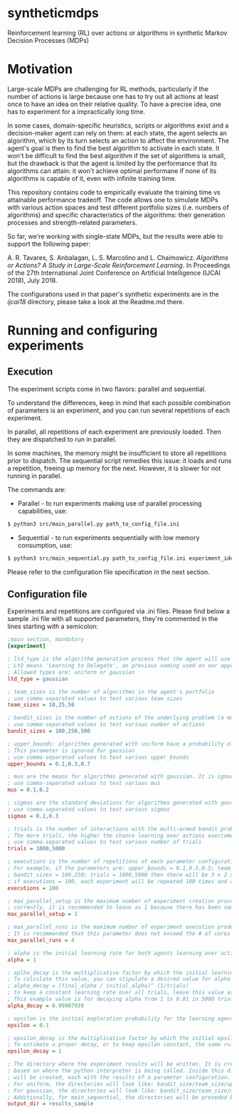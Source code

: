 # syntheticmdps
Reinforcement learning (RL) over actions or algorithms in synthetic Markov Decision Processes (MDPs)

# Motivation

Large-scale MDPs are challenging for RL methods, particularly if the number of actions is large because one has to try out all actions at least once to have an idea on their relative quality. To have a precise idea, one has to experiment for a impractically long time.

In some cases, domain-specific heuristics, scripts or algorithms exist and a decision-maker agent can rely on them: at each state, the agent selects an algorithm, which by its turn selects an action to affect the environment. 
The agent's goal is then to find the best algorithm to activate in each state.
It won't be difficult to find the best algorithm if the set of algorithms is small, but the drawback is that the agent is limited by the performance that its algorithms can attain: it won't achieve optimal performane if none of its algorithms is capable of it, even with infinite training time. 

This repository contains code to empirically evaluate the training time vs attainable performance tradeoff. The code allows one to simulate MDPs with various action spaces and test different portfolio sizes (i.e. numbers of algorithms) and specific characteristics of the algorithms: their generation processes and strength-related parameters.

So far, we're working with single-state MDPs, but the results were able to support the following paper: 

A. R. Tavares, S. Anbalagan, L. S. Marcolino and L. Chaimowicz. _Algorithms or Actions? A Study in Large-Scale Reinforcement Learning_. In Proceedings of the 27th International Joint Conference on Artificial Intelligence (IJCAI 2018), July 2018.

The configurations used in that paper's synthetic experiments are in the *ijcai18* directory, please take a look at the Readme.md there.

# Running and configuring experiments

## Execution
The experiment scripts come in two flavors: parallel and sequential. 

To understand the differences, keep in mind that each possible combination of parameters is an experiment, and you can run several repetitions of each experiment.
 
In parallel, all repetitions of each experiment are previously loaded. Then they are dispatched to run in parallel.

In some machines, the memory might be insufficient to store all repetitions prior to dispatch. The sequential script remedies this issue: it loads and runs a repetition, freeing up memory for the next. However, it is slower for not running in parallel.

The commands are:

- Parallel - to run experiments making use of parallel processing capabilities, use:
```bash
$ python3 src/main_parallel.py path_to_config_file.ini
```

- Sequential - to run experiments sequentially with low memory consumption, use:
```bash
$ python3 src/main_sequential.py path_to_config_file.ini experiment_identifier
```

Please refer to the configuration file specification in the next section.

## Configuration file

Experiments and repetitions are configured via .ini files. Please find below a sample .ini file with all supported parameters, they're commented in the lines starting with a semicolon:

```ini
;main section, mandatory
[experiment] 

; ltd_type is the algorithm generation process that the agent will use
; LtD means 'Learning to Delegate', an previous naming used on our approach
; Allowed types are: uniform or gaussian
ltd_type = gaussian

; team_sizes is the number of algorithms in the agent's portfolio
; use comma-separated values to test various team sizes
team_sizes = 10,25,50

; bandit_sizes is the number of actions of the underlying problem (a multi-armed bandit)
; use comma-separated values to test various number of actions
bandit_sizes = 100,250,500

; upper_bounds: algorithms generated with uniform have a probability of selecting the best action sampled from U(0, upper_bound)
; This parameter is ignored for gaussian
; use comma-separated values to test various upper_bounds
upper_bounds = 0.1,0.3,0.7

; mus are the means for algorithms generated with gaussian. It is ignored for uniform 
; use comma-separated values to test various mus
mus = 0.1,0.2

; sigmas are the standard deviations for algorithms generated with gaussian. It is ignored for uniform
; use comma-separated values to test various sigmas
sigmas = 0.1,0.3

; trials is the number of interactions with the multi-armed bandit problem.
; The more trials, the higher the chance learning over actions overcomes learning over algorithms
; use comma-separated values to test various number of trials
trials = 1000,5000

; executions is the number of repetitions of each parameter configuration.
; For example, if the parameters are: upper_bounds = 0.1,0.3,0.5; team_sizes = 10,25; 
; bandit_sizes = 100,250; trials = 1000,5000 then there will be 3 x 2 x 2 x 2 = 24 experiments
; if executions = 100, each experiment will be repeated 100 times and averaged, giving 2400 executions in total 
executions = 100

; max_parallel_setup is the maximum number of experiment creation procedures to run in parallel
; currently, it is recommended to leave as 1 because there has been some problems with more 
max_parallel_setup = 1

; max_parallel_runs is the maximum number of experiment execution prodecures to run in parallel.
; It is recommended that this parameter does not exceed the # of cores in your machine
max_parallel_runs = 4

; alpha is the initial learning rate for both agents learning over actions or algorithms
alpha = 1

; aplha_decay is the multiplicative factor by which the initial learning rate is multiplied after each trial on the multi-armed bandit.
; To calculate this value, you can stipulate a desired value for alpha and then use the formula: 
; alpha_decay = (final_alpha / initial_alpha)^ (1/trials) 
; to keep a constant learning rate over all trials, leave this value as 1
; This example value is for decaying alpha from 1 to 0.01 in 5000 trials
alpha_decay = 0.99907939

; epsilon is the initial exploration probability for the learning agents
epsilon = 0.1

; epsilon_decay is the multiplicative factor by which the initial epsilon is multiplied after each trial on the multi-armed bandit. 
; To estimate a proper decay, or to keep epsilon constant, the same rules of alpha_decay apply.
epsilon_decay = 1

; The directory where the experiment results will be written. It is created in a relative path
; based on where the python interpreter is being called. Inside this directory, many subdirectories
; will be created, each with the results of a parameter configuration. 
; For uniform, the directories will look like: bandit_size/team_size/upper_bound for each variation in these values.
; For gaussian, the directories will look like: bandit_size/team_size/mu for each variation in these values.
; Additionally, for main_sequential, the directories will be preceded by the identifier used in command line.
output_dir = results_sample

```
